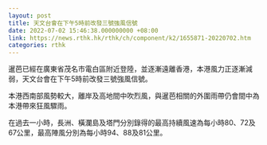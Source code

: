 ```yaml
---
layout: post
title: 天文台會在下午5時前改發三號強風信號
date: 2022-07-02 15:46:38.000000000 +08:00
link: https://news.rthk.hk/rthk/ch/component/k2/1655871-20220702.htm
categories: rthk
---
```


暹芭已經在廣東省茂名市電白區附近登陸，並逐漸遠離香港，本港風力正逐漸減弱，天文台會在下午5時前改發三號強風信號。

本港西南部風勢較大，離岸及高地間中吹烈風，與暹芭相關的外圍雨帶仍會間中為本港帶來狂風驟雨。

在過去一小時，長洲、橫瀾島及塔門分別錄得的最高持續風速為每小時80、72及67公里，最高陣風分別為每小時94、88及81公里。
